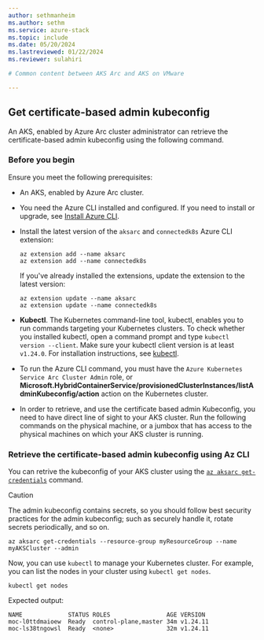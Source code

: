 ```yaml
---
author: sethmanheim
ms.author: sethm
ms.service: azure-stack
ms.topic: include
ms.date: 05/20/2024
ms.lastreviewed: 01/22/2024
ms.reviewer: sulahiri

# Common content between AKS Arc and AKS on VMware

---
```


## Get certificate-based admin kubeconfig

An AKS, enabled by Azure Arc cluster administrator can retrieve the certificate-based admin kubeconfig using the following command. 

### Before you begin

Ensure you meet the following prerequisites:

- An AKS, enabled by Azure Arc cluster. 
- You need the Azure CLI installed and configured. If you need to install or upgrade, see [Install Azure CLI](/cli/azure/install-azure-cli). 
- Install the latest version of the `aksarc` and `connectedk8s` Azure CLI extension:

  ```azurecli
  az extension add --name aksarc
  az extension add --name connectedk8s
  ```

  If you've already installed the extensions, update the extension to the latest version:

  ```azurecli
  az extension update --name aksarc
  az extension update --name connectedk8s
  ```
  
- **Kubectl**. The Kubernetes command-line tool, kubectl, enables you to run commands targeting your Kubernetes clusters. To check whether you installed kubectl, open a command prompt and type `kubectl version --client`. Make sure your kubectl client version is at least `v1.24.0`. For installation instructions, see [kubectl](https://kubernetes.io/docs/tasks/tools/#kubectl).
- To run the Azure CLI command, you must have the `Azure Kubernetes Service Arc Cluster Admin` role, or **Microsoft.HybridContainerService/provisionedClusterInstances/listAdminKubeconfig/action** action on the Kubernetes cluster.
- In order to retrieve, and use the certificate based admin Kubeconfig, you need to have direct line of sight to your AKS cluster. Run the following commands on the physical machine, or a jumbox that has access to the physical machines on which your AKS cluster is running.

### Retrieve the certificate-based admin kubeconfig using Az CLI

You can retrive the kubeconfig of your AKS cluster using the [`az aksarc get-credentials`](/cli/azure/aksarc#az-aksarc-get-credentials) command.

> [!CAUTION]
> The admin kubeconfig contains secrets, so you should follow best security practices for the admin kubeconfig; such as securely handle it, rotate secrets periodically, and so on.

```azurecli
az aksarc get-credentials --resource-group myResourceGroup --name myAKSCluster --admin
```

Now, you can use `kubectl` to manage your Kubernetes cluster. For example, you can list the nodes in your cluster using `kubectl get nodes`. 

```azurecli
kubectl get nodes
```

Expected output:

```output
NAME             STATUS ROLES                AGE VERSION
moc-l0ttdmaioew  Ready  control-plane,master 34m v1.24.11
moc-ls38tngowsl  Ready  <none>               32m v1.24.11
```
  
